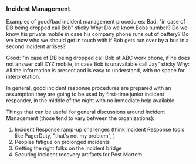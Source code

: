 ### Incident Management

Examples of good/bad incident management procedures:
Bad: "in case of DB being dropped call Bob" sticky
Why: Do we know Bobs number? Do we know his private mobile in case his company phone runs out of battery? Do we know who we should get in touch with if Bob gets run over by a bus in a second Incident arrises?

Good: "in case of DB being dropped call Bob at ABC work phone, if he does not answer call XYZ mobile, in case Bob is unavailable call Jay" sticky
Why: All the information is present and is easy to understand, with no space for interpretation.

In general, good incident response procedures are prepared with an assumption they are going to be used by first-time junior incident responder, in the middle of the night with no immediate help available.

Things that can be useful for general discussions around Incident Management (those tend to vary between the organizations):
1. Incident Response ramp-up challenges (think Incident Response tools like PagerDuty, "that's not my problem", )
2. Peoples fatigue on prolonged incidents
3. Getting the right folks on the incident bridge
4. Securing incident recovery artifacts for Post Mortem
